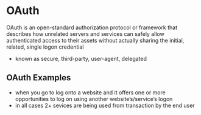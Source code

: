 # OAuth

OAuth is an open-standard authorization protocol or framework that describes how unrelated servers and services can safely allow authenticated access to their assets without actually sharing the initial, related, single logon credential
- known as secure, third-party, user-agent, delegated

## OAuth Examples

- when you go to log onto a website and it offers one or more opportunities to log on using another website’s/service’s logon
- in all cases 2+ sevices are being used from transaction by the end user
